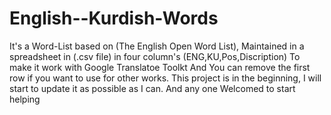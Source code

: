 English--Kurdish-Words
======================

It's a Word-List based on (The English Open Word List), Maintained in a spreadsheet in (.csv file) in four column's (ENG,KU,Pos,Discription) To make it work with Google Translatoe Toolkt And You can remove the first row if you want to use for other works. This project is in the beginning, I will start to update it as possible as I can. And any one Welcomed to start helping